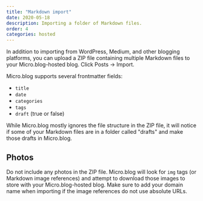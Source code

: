 ```yaml
---
title: "Markdown import"
date: 2020-05-18
description: Importing a folder of Markdown files.
order: 4
categories: hosted
---
```


In addition to importing from WordPress, Medium, and other blogging platforms, you can upload a ZIP file containing multiple Markdown files to your Micro.blog-hosted blog. Click Posts → Import.

Micro.blog supports several frontmatter fields:

* `title`
* `date`
* `categories`
* `tags`
* `draft` (true or false)

While Micro.blog mostly ignores the file structure in the ZIP file, it will notice if some of your Markdown files are in a folder called "drafts" and make those drafts in Micro.blog.

## Photos

Do not include any photos in the ZIP file. Micro.blog will look for `img` tags (or Markdown image references) and attempt to download those images to store with your Micro.blog-hosted blog. Make sure to add your domain name when importing if the image references do not use absolute URLs.
